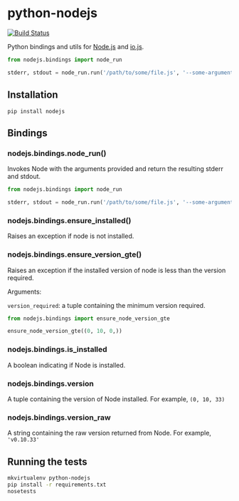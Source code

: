 python-nodejs
=============

[![Build Status](https://travis-ci.org/markfinger/python-nodejs.svg?branch=master)](https://travis-ci.org/markfinger/python-nodejs)

Python bindings and utils for [Node.js](http://nodejs.org) and [io.js](https://iojs.org/).

```python
from nodejs.bindings import node_run

stderr, stdout = node_run.run('/path/to/some/file.js', '--some-argument')
```

Installation
------------

`pip install nodejs`


Bindings
--------

### nodejs.bindings.node_run()

Invokes Node with the arguments provided and return the resulting stderr and stdout.

```python
from nodejs.bindings import node_run

stderr, stdout = node_run.run('/path/to/some/file.js', '--some-argument')
```

### nodejs.bindings.ensure_installed()

Raises an exception if node is not installed.

### nodejs.bindings.ensure_version_gte()

Raises an exception if the installed version of node is less than the version required.

Arguments:

`version_required`: a tuple containing the minimum version required.

```python
from nodejs.bindings import ensure_node_version_gte

ensure_node_version_gte((0, 10, 0,))
```

### nodejs.bindings.is_installed

A boolean indicating if Node is installed.

### nodejs.bindings.version

A tuple containing the version of Node installed. For example, `(0, 10, 33)`

### nodejs.bindings.version_raw

A string containing the raw version returned from Node. For example, `'v0.10.33'`



Running the tests
-----------------

```bash
mkvirtualenv python-nodejs
pip install -r requirements.txt
nosetests
```
